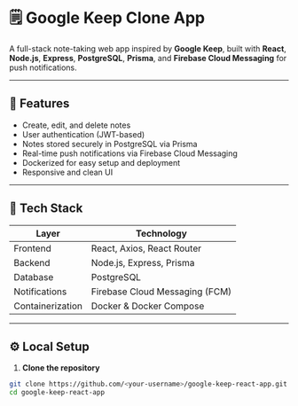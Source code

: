 # 🗒️ Google Keep Clone App

A full-stack note-taking web app inspired by **Google Keep**, built with **React**, **Node.js**, **Express**, **PostgreSQL**, **Prisma**, and **Firebase Cloud Messaging** for push notifications.

---

## 🚀 Features

- Create, edit, and delete notes  
- User authentication (JWT-based)  
- Notes stored securely in PostgreSQL via Prisma  
- Real-time push notifications via Firebase Cloud Messaging  
- Dockerized for easy setup and deployment  
- Responsive and clean UI  

---

## 🧰 Tech Stack

| Layer | Technology |
|-------|------------|
| Frontend | React, Axios, React Router |
| Backend | Node.js, Express, Prisma |
| Database | PostgreSQL |
| Notifications | Firebase Cloud Messaging (FCM) |
| Containerization | Docker & Docker Compose |

---

## ⚙️ Local Setup

1. **Clone the repository**

```bash
git clone https://github.com/<your-username>/google-keep-react-app.git
cd google-keep-react-app
